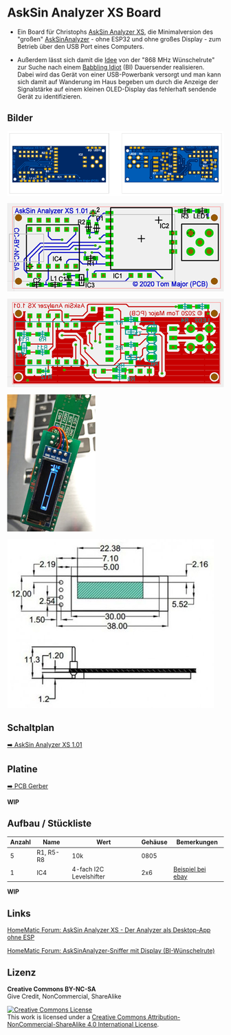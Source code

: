 
# AskSin Analyzer XS Board

- Ein Board für Christophs [AskSin Analyzer XS](https://homematic-forum.de/forum/viewtopic.php?f=76&t=56395), die Minimalversion des "großen" [AskSinAnalyzer](https://homematic-forum.de/forum/viewtopic.php?f=76&t=51161) - ohne ESP32 und ohne großes Display - zum Betrieb über den USB Port eines Computers.

- Außerdem lässt sich damit die [Idee](https://homematic-forum.de/forum/viewtopic.php?f=76&t=56881) von der "868 MHz Wünschelrute" zur Suche nach einem [Babbling Idiot](https://github.com/TomMajor/SmartHome/tree/master/Info/Babbling%20Idiot%20Protection) (BI) Dauersender realisieren.<br>
Dabei wird das Gerät von einer USB-Powerbank versorgt und man kann sich damit auf Wanderung im Haus begeben um durch die Anzeige der Signalstärke auf einem kleinen OLED-Display das fehlerhaft sendende Gerät zu identifizieren.


## Bilder

![pic](Images/AnalyzerXS_pcb1.png)

![pic](Images/AnalyzerXS_pcb2.png)

![pic](Images/AnalyzerXS_pcb3.png)

![pic](Images/BI-Wuenschelrute.jpg)

![pic](Images/oled-module.jpg)


## Schaltplan

[:arrow_right: AskSin Analyzer XS 1.01](https://github.com/TomMajor/SmartHome/tree/master/PCB/AskSin-Analyzer-XS/Files/Analyzer_XS_101.pdf)


## Platine

[:arrow_right: PCB Gerber](Gerber)

**WIP**


## Aufbau / Stückliste

| Anzahl    | Name      | Wert              | Gehäuse       | Bemerkungen |
|---|---|---|---|---|
| 5 | R1, R5-R8         | 10k               | 0805          | |
| 1 | IC4               | 4-fach I2C Levelshifter | 2x6     | [Beispiel bei ebay](https://www.ebay.de/itm/162352091615) |

**WIP**


## Links

[HomeMatic Forum: AskSin Analyzer XS - Der Analyzer als Desktop-App ohne ESP](https://homematic-forum.de/forum/viewtopic.php?f=76&t=56395)

[HomeMatic Forum: AskSinAnalyzer-Sniffer mit Display (BI-Wünschelrute)](https://homematic-forum.de/forum/viewtopic.php?f=76&t=56881)


## Lizenz

**Creative Commons BY-NC-SA**<br>
Give Credit, NonCommercial, ShareAlike

<a rel="license" href="http://creativecommons.org/licenses/by-nc-sa/4.0/"><img alt="Creative Commons License" style="border-width:0" src="https://i.creativecommons.org/l/by-nc-sa/4.0/88x31.png" /></a><br />This work is licensed under a <a rel="license" href="http://creativecommons.org/licenses/by-nc-sa/4.0/">Creative Commons Attribution-NonCommercial-ShareAlike 4.0 International License</a>.
